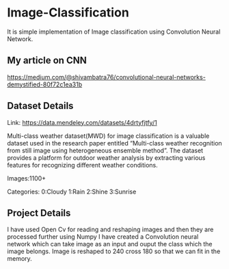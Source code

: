 # Image-Classification
It is simple implementation of Image classification using Convolution Neural Network. 
## My article on CNN
https://medium.com/@shivambatra76/convolutional-neural-networks-demystified-80f72c1ea31b
## Dataset Details
Link: https://data.mendeley.com/datasets/4drtyfjtfy/1

Multi-class weather dataset(MWD) for image classification is a valuable dataset used in the research paper entitled “Multi-class weather recognition from still image using heterogeneous ensemble method”. The dataset provides a platform for outdoor weather analysis by extracting various features for recognizing different weather conditions.

Images:1100+

Categories:
0:Cloudy
1:Rain
2:Shine
3:Sunrise

## Project Details
I have used Open Cv for reading and reshaping images and then they are processed further using Numpy
I have created a Convolution neural network which can take image as an input and ouput the class which the image belongs.
Image is reshaped to 240 cross 180 so that we can fit in the memory.

